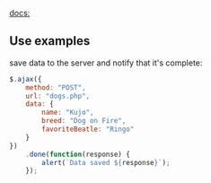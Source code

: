 [docs:](http://api.jquery.com/jquery.ajax/) 

## Use examples

save data to the server and notify that it's complete:
```javascript
$.ajax({
	method: "POST",
	url: "dogs.php",
	data: {
		name: "Kujo",
		breed: "Dog on Fire",
		favoriteBeatle: "Ringo"
	}
})
	.done(function(response) {
		alert(`Data saved ${response}`);
	});
```
